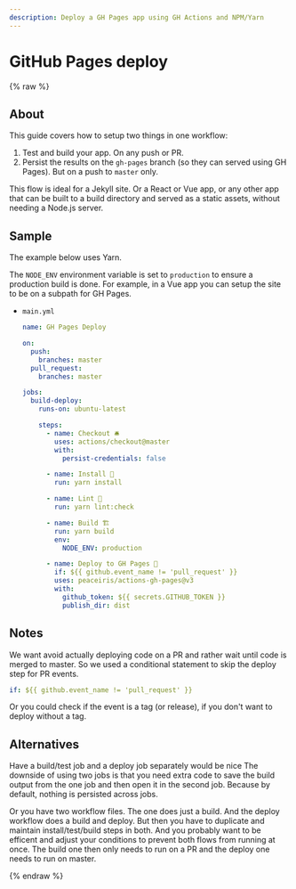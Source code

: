 ```yaml
---
description: Deploy a GH Pages app using GH Actions and NPM/Yarn
---
```

# GitHub Pages deploy

{% raw %}


## About

This guide covers how to setup two things in one workflow:

1. Test and build your app. On any push or PR.
2. Persist the results on the `gh-pages` branch (so they can served using GH Pages). But on a push to `master` only.

This flow is ideal for a Jekyll site. Or a React or Vue app, or any other app that can be built to a build directory and served as a static assets, without needing a Node.js server.


## Sample

The example below uses Yarn.

The `NODE_ENV` environment variable is set to `production` to ensure a production build is done. For example, in a Vue app you can setup the site to be on a subpath for GH Pages.

- `main.yml`
    ```yaml
    name: GH Pages Deploy

    on:
      push:
        branches: master
      pull_request:
        branches: master

    jobs:
      build-deploy:
        runs-on: ubuntu-latest

        steps:
          - name: Checkout 🛎️
            uses: actions/checkout@master
            with:
              persist-credentials: false

          - name: Install 🔧
            run: yarn install

          - name: Lint 🧐
            run: yarn lint:check

          - name: Build 🏗️
            run: yarn build
            env:
              NODE_ENV: production

          - name: Deploy to GH Pages 🚀
            if: ${{ github.event_name != 'pull_request' }}
            uses: peaceiris/actions-gh-pages@v3
            with:
              github_token: ${{ secrets.GITHUB_TOKEN }}
              publish_dir: dist
    ```


## Notes

We want avoid actually deploying code on a PR and rather wait until code is merged to master. So we used a conditional statement to skip the deploy step for PR events.

```yaml
if: ${{ github.event_name != 'pull_request' }}
```

Or you could check if the event is a tag (or release), if you don't want to deploy without a tag.


## Alternatives

Have a build/test job and a deploy job separately would be nice
The downside of using two jobs is that you need extra code to save the build output from the one job and then open it in the second job. Because by default, nothing is persisted across jobs.

Or you have two workflow files. The one does just a build. And the deploy workflow does a build and deploy.
But then you have to duplicate and maintain install/test/build steps in both. And you probably want to be efficent and adjust your conditions to prevent both flows from running at once. The build one then only needs to run on a PR and the deploy one needs to run on master.

{% endraw %}
